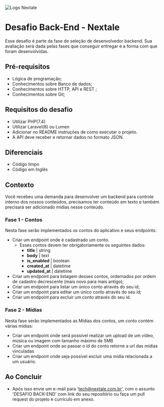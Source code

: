 ![Logo Nextale](https://github.com/nextalebr/desafio-backend/blob/main/DNA.png "Nextale")

# Desafio Back-End - Nextale

Esse desafio é parte da fase de seleção de desenvolvedor backend.
Sua avaliação será dada pelas fases que conseguir entregar e a forma com que foram desenvolvidas.

## Pré-requisitos

- Lógica de programação;
- Conhecimentos sobre Banco de dados;
- Conhecimentos sobre HTTP, API e REST ;
- Conhecimentos sobre Git;

## Requisitos do desafio

- Utilizar PHP(7.4)
- Utilizar Laravel(8) ou Lumen
- Adicionar no README instruções de como executar o projeto.
- A API deve receber e retornar dados no formato JSON.

## Diferenciais

- Código limpo
- Código em Inglês

## Contexto

Você recebeu uma demanda para desenvolver um backend para controle interno dos nossos conteúdos, precisamos ter conteúdo em texto e também precisará ser adicionado mídias nesse conteúdo.

### Fase 1 - Contos

Nesta fase serão implementados os contos do aplicativo e seus endpoints:

- Criar um endpoint onde é cadastrado um conto.
  - Esses contos devem ter obrigátoriamente os seguintes dados:
    - **title** | string
    - **body** | text
    - **is_enabled** | boolean
    - **created_at** | datetime
    - **updated_at** | datetime
- Criar um endpoint para listagem desses contos, ordernados por ordem de cadastro decrescente (mais novo para mais antigo);
- Criar um endpoint para listar um único conto através do seu id;
- Criar um endpoint para editar um único conto através do seu id;
- Criar um endpoint para excluir um conto através do seu id.

### Fase 2 - Mídias

Nesta fase serão implementados as Mídias dos contos, um conto contém várias mídias:

- Criar um endpoint onde será possível realizar um upload de um vídeo, música ou imagem com tamanho máximo de 5MB
- Criar um endpoint onde ao passar o id do conto retorne a url das mídias vinculadas
- Criar um endpoint onde seja possível excluir uma mídia relacionada a um usuário.

## Ao Concluir

- Após isso envie um e-mail para 'tech@nextale.com.br', com o assunto 'DESAFIO BACK-END' com link do seu repositório ou faça um pull request do projeto e currículo em anexo.
